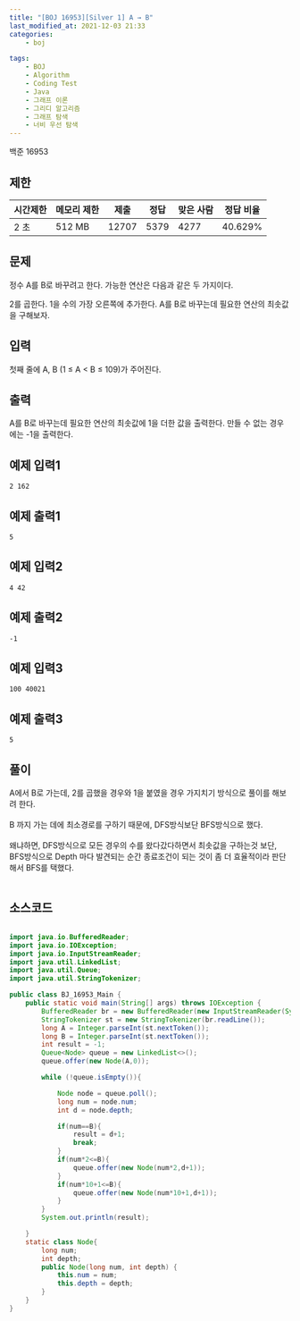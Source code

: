 ```yaml
---
title: "[BOJ 16953][Silver 1] A → B"
last_modified_at: 2021-12-03 21:33
categories:
    - boj

tags:
    - BOJ
    - Algorithm
    - Coding Test
    - Java
    - 그래프 이론
    - 그리디 알고리즘
    - 그래프 탐색
    - 너비 우선 탐색
---
```


백준 16953

## 제한

|시간제한|메모리 제한|제출|정답|맞은 사람|정답 비율
|---|---|---|---|---|---
|2 초|512 MB|12707|5379|4277|40.629%|


## 문제

정수 A를 B로 바꾸려고 한다. 가능한 연산은 다음과 같은 두 가지이다.

2를 곱한다.
1을 수의 가장 오른쪽에 추가한다. 
A를 B로 바꾸는데 필요한 연산의 최솟값을 구해보자.

## 입력

첫째 줄에 A, B (1 ≤ A < B ≤ 109)가 주어진다.

## 출력

A를 B로 바꾸는데 필요한 연산의 최솟값에 1을 더한 값을 출력한다. 만들 수 없는 경우에는 -1을 출력한다.

## 예제 입력1

```text
2 162
```

## 예제 출력1

```text
5
```

## 예제 입력2

```text
4 42
```

## 예제 출력2

```text
-1
```

## 예제 입력3

```text
100 40021
```

## 예제 출력3

```text
5
```

## 풀이

A에서 B로 가는데, 2를 곱했을 경우와 1을 붙였을 경우 가지치기 방식으로 풀이를 해보려 한다. 
<br><br>
B 까지 가는 데에 최소경로를 구하기 때문에, DFS방식보단 BFS방식으로 했다. 
<br><br>
왜냐하면, DFS방식으로 모든 경우의 수를 왔다갔다하면서 최솟값을 구하는것 보단, BFS방식으로 Depth 마다 발견되는 순간 종료조건이 되는 것이 좀 더 효율적이라 판단해서 BFS를 택했다. 
<br><br>


## 소스코드

```java

import java.io.BufferedReader;
import java.io.IOException;
import java.io.InputStreamReader;
import java.util.LinkedList;
import java.util.Queue;
import java.util.StringTokenizer;

public class BJ_16953_Main {
    public static void main(String[] args) throws IOException {
        BufferedReader br = new BufferedReader(new InputStreamReader(System.in));
        StringTokenizer st = new StringTokenizer(br.readLine());
        long A = Integer.parseInt(st.nextToken());
        long B = Integer.parseInt(st.nextToken());
        int result = -1;
        Queue<Node> queue = new LinkedList<>();
        queue.offer(new Node(A,0));

        while (!queue.isEmpty()){

            Node node = queue.poll();
            long num = node.num;
            int d = node.depth;

            if(num==B){
                result = d+1;
                break;
            }
            if(num*2<=B){
                queue.offer(new Node(num*2,d+1));
            }
            if(num*10+1<=B){
                queue.offer(new Node(num*10+1,d+1));
            }
        }
        System.out.println(result);

    }
    static class Node{
        long num;
        int depth;
        public Node(long num, int depth) {
            this.num = num;
            this.depth = depth;
        }
    }
}
```